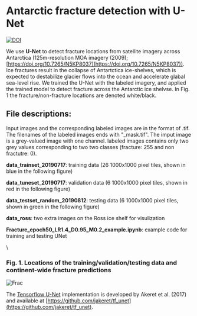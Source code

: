 # Antarctic fracture detection with U-Net
[![DOI](https://zenodo.org/badge/259829938.svg)](https://zenodo.org/badge/latestdoi/259829938)

We use **U-Net** to detect fracture locations from satellite imagery across Antarctica (125m-resolution MOA imagery (2009); [https://doi.org/10.7265/N5KP8037](https://doi.org/10.7265/N5KP8037)). Ice fractures result in the collapse of Antartctica ice-shelves, which is expected to destabilize glacier flows into the ocean and accelerate glabal sea-level rise. We trained the U-Net with the labeled imagery, and applied the trained model to detect fracture across the Antarctic ice shelvse. In Fig. 1 the fracture/non-fracture locations are denoted white/black. 

## File descriptions:
Input images and the corresponding labeled images are in the format of .tif. The filenames of the labeled images ends with "_mask.tif". The imput image is a grey-valued image with one channel. labeled images contains only two grey values corresponding to two two classes (fracture: 255 and non fractutre: 0).

**data_trainset_20190717**: training data (26 1000x1000 pixel tiles, shown in blue in the following figure)

**data_tuneset_20190717**: validation data (6 1000x1000 pixel tiles, shown in red in the following figure)

**data_testset_random_20190812**: testing data (6 1000x1000 pixel tiles, shown in green in the following figure)

**data_ross**: two extra images on the Ross ice shelf for visulization 

**Fracture_epoch50_LR1.4_D0.95_M0.2_example.ipynb**: example code for training and testing UNet

\\
### Fig. 1. Locations of the training/validation/testing data and continent-wide fracture predictions
![Frac](https://github.com/chingyaolai/Antarctic-fracture-detection/blob/master/images/dataloc.PNG)

The [Tensorflow U-Net](https://tf-unet.readthedocs.io/en/latest/installation.html) implementation is developed by Akeret et al. (2017) and available at [https://github.com/jakeret/tf_unet](https://github.com/jakeret/tf_unet). 
